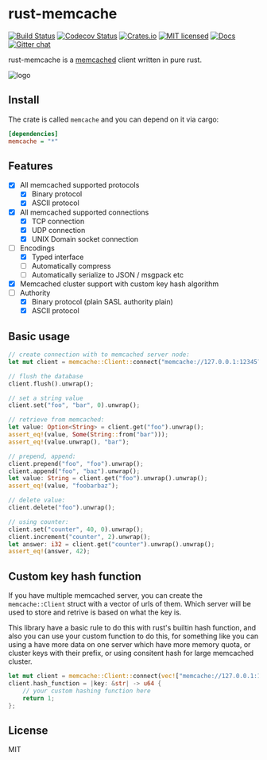 # rust-memcache

[![Build Status](https://travis-ci.org/aisk/rust-memcache.svg?branch=master)](https://travis-ci.org/aisk/rust-memcache)
[![Codecov Status](https://codecov.io/gh/aisk/rust-memcache/branch/master/graph/badge.svg)](https://codecov.io/gh/aisk/rust-memcache)
[![Crates.io](https://img.shields.io/crates/v/memcache.svg)](https://crates.io/crates/memcache)
[![MIT licensed](https://img.shields.io/badge/license-MIT-blue.svg)](./LICENSE)
[![Docs](https://docs.rs/memcache/badge.svg)](https://docs.rs/memcache/)
[![Gitter chat](https://badges.gitter.im/rust-memcache/Lobby.png)](https://gitter.im/rust-memcache/Lobby)

rust-memcache is a [memcached](https://memcached.org/) client written in pure rust.

![logo](https://cloudflare-ipfs.com/ipfs/QmY2otmZFbrLfCQZ2JG8bsEsMGegHrh8WgupcyTcyoShiS)

## Install

The crate is called `memcache` and you can depend on it via cargo:

```ini
[dependencies]
memcache = "*"
```

## Features

- [x] All memcached supported protocols
  - [x] Binary protocol
  - [x] ASCII protocol
- [x] All memcached supported connections
  - [x] TCP connection
  - [x] UDP connection
  - [x] UNIX Domain socket connection
- [ ] Encodings
  - [x] Typed interface
  - [ ] Automatically compress
  - [ ] Automatically serialize to JSON / msgpack etc
- [x] Memcached cluster support with custom key hash algorithm
- [ ] Authority
  - [x] Binary protocol (plain SASL authority plain)
  - [x] ASCII protocol

## Basic usage

```rust
// create connection with to memcached server node:
let mut client = memcache::Client::connect("memcache://127.0.0.1:12345?timeout=10&tcp_nodelay=true").unwrap();

// flush the database
client.flush().unwrap();

// set a string value
client.set("foo", "bar", 0).unwrap();

// retrieve from memcached:
let value: Option<String> = client.get("foo").unwrap();
assert_eq!(value, Some(String::from("bar")));
assert_eq!(value.unwrap(), "bar");

// prepend, append:
client.prepend("foo", "foo").unwrap();
client.append("foo", "baz").unwrap();
let value: String = client.get("foo").unwrap().unwrap();
assert_eq!(value, "foobarbaz");

// delete value:
client.delete("foo").unwrap();

// using counter:
client.set("counter", 40, 0).unwrap();
client.increment("counter", 2).unwrap();
let answer: i32 = client.get("counter").unwrap().unwrap();
assert_eq!(answer, 42);
```

## Custom key hash function

If you have multiple memcached server, you can create the `memcache::Client` struct with a vector of urls of them. Which server will be used to store and retrive is based on what the key is.

This library have a basic rule to do this with rust's builtin hash function, and also you can use your custom function to do this, for something like you can using a have more data on one server which have more memory quota, or cluster keys with their prefix, or using consitent hash for large memcached cluster.

```rust
let mut client = memcache::Client::connect(vec!["memcache://127.0.0.1:12345", "memcache:///tmp/memcached.sock"]).unwrap();
client.hash_function = |key: &str| -> u64 {
    // your custom hashing function here
    return 1;
};
```

## License

MIT

